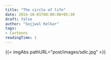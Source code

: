 ```yaml
---
title: "The circle of life"
date: 2014-10-01T00:00:00+05:30
draft: false
author: "Sojjwal Kelkar"
tags:
- Cartoons
readingTime: 1
---
```

{{< imgAbs pathURL="post/images/sdlc.jpg" >}}